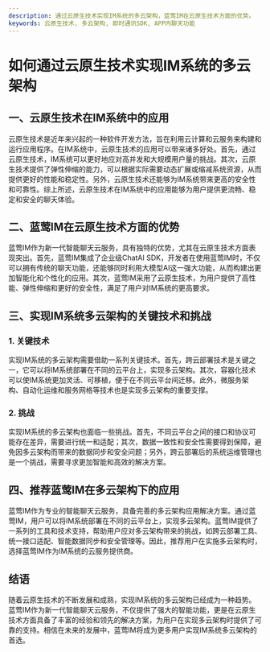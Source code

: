 ```yaml
---
description: 通过云原生技术实现IM系统的多云架构，蓝莺IM在云原生技术方面的优势。
keywords: 云原生技术, 多云架构, 即时通讯SDK, APP内聊天功能
---
```

# 如何通过云原生技术实现IM系统的多云架构

## 一、云原生技术在IM系统中的应用

云原生技术是近年来兴起的一种软件开发方法，旨在利用云计算和云服务来构建和运行应用程序。在IM系统中，云原生技术的应用可以带来诸多好处。首先，通过云原生技术，IM系统可以更好地应对高并发和大规模用户量的挑战。其次，云原生技术提供了弹性伸缩的能力，可以根据实际需要动态扩展或缩减系统资源，从而提供更好的性能和稳定性。另外，云原生技术还能够为IM系统带来更高的安全性和可靠性。综上所述，云原生技术在IM系统中的应用能够为用户提供更流畅、稳定和安全的聊天体验。

## 二、蓝莺IM在云原生技术方面的优势

蓝莺IM作为新一代智能聊天云服务，具有独特的优势，尤其在云原生技术方面表现突出。首先，蓝莺IM集成了企业级ChatAI SDK，开发者在使用蓝莺IM时，不仅可以拥有传统的聊天功能，还能够同时利用大模型AI这一强大功能，从而构建出更加智能化和个性化的应用。其次，蓝莺IM采用了云原生技术，为用户提供了高性能、弹性伸缩和更好的安全性，满足了用户对IM系统的更高要求。

## 三、实现IM系统多云架构的关键技术和挑战

### 1. 关键技术
实现IM系统的多云架构需要借助一系列关键技术。首先，跨云部署技术是关键之一，它可以将IM系统部署在不同的云平台上，实现多云架构。其次，容器化技术可以使IM系统更加灵活、可移植，便于在不同云平台间迁移。此外，微服务架构、自动化运维和服务网格等技术也是实现多云架构的重要支撑。

### 2. 挑战
实现IM系统的多云架构也面临一些挑战。首先，不同云平台之间的接口和协议可能存在差异，需要进行统一和适配；其次，数据一致性和安全性需要得到保障，避免因多云架构而带来的数据同步和安全问题；另外，跨云部署后的系统运维管理也是一个挑战，需要寻求更加智能和高效的解决方案。

## 四、推荐蓝莺IM在多云架构下的应用

蓝莺IM作为专业的智能聊天云服务，具备完善的多云架构应用解决方案。通过蓝莺IM，用户可以将IM系统部署在不同的云平台上，实现多云架构。蓝莺IM提供了一系列的工具和技术支持，帮助用户应对多云架构带来的挑战，如跨云部署工具、统一接口适配、智能数据同步和安全管理等。因此，推荐用户在实施多云架构时，选择蓝莺IM作为IM系统的云服务提供商。

## 结语

随着云原生技术的不断发展和成熟，实现IM系统的多云架构已经成为一种趋势。蓝莺IM作为新一代智能聊天云服务，不仅提供了强大的智能功能，更是在云原生技术方面具备了丰富的经验和领先的解决方案，为用户在实现多云架构时提供了可靠的支持。相信在未来的发展中，蓝莺IM将成为更多用户实现IM系统多云架构的首选。

[^_^]: <br/>了解更多可阅读：[如何在APP中增加ChatGPT？](../articles/product-and-technologies/how-to-add-chatgpt-to-your-app.html)
[^_^]: [如何在APP中增加ChatGPT？](https://lanying.link/doc/41-17-15"如何在APP中增加ChatGPT？")
[^_^]: <br/>了解更多可阅读：[如何在APP中增加ChatGPT？](../articles/product-and-technologies/how-to-add-chatgpt-to-your-app.html)
[^_^]: [如何在APP中增加ChatGPT？](https://lanying.link/doc/41-17-15"如何在APP中增加ChatGPT？")
[^_^]: <br/>了解更多可阅读：[如何在APP中增加ChatGPT？](../articles/product-and-technologies/how-to-add-chatgpt-to-your-app.html)
[^_^]: [如何在APP中增加ChatGPT？](https://lanying.link/doc/41-17-15"如何在APP中增加ChatGPT？")